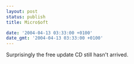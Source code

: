 ```yaml
---
layout: post
status: publish
title: Micro$oft

date: '2004-04-13 03:33:00 +0100'
date_gmt: '2004-04-13 03:33:00 +0100'
---
```

Surprisingly the free update CD still hasn't arrived.

